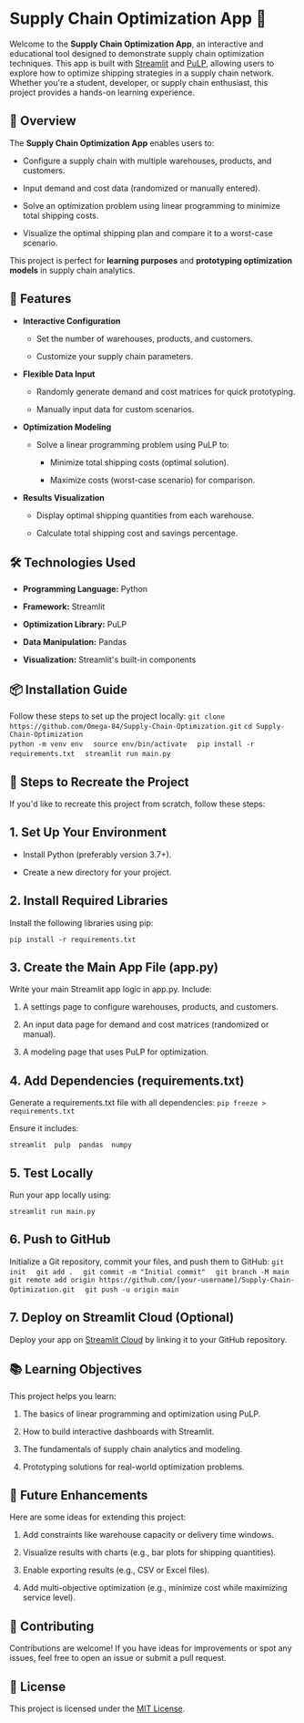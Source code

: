Supply Chain Optimization App 🚚
================================

Welcome to the **Supply Chain Optimization App**, an interactive and educational tool designed to demonstrate supply chain optimization techniques. This app is built with [Streamlit](https://streamlit.io/) and [PuLP](https://coin-or.github.io/pulp/), allowing users to explore how to optimize shipping strategies in a supply chain network. Whether you're a student, developer, or supply chain enthusiast, this project provides a hands-on learning experience.

📖 Overview
-----------

The **Supply Chain Optimization App** enables users to:

*   Configure a supply chain with multiple warehouses, products, and customers.
    
*   Input demand and cost data (randomized or manually entered).
    
*   Solve an optimization problem using linear programming to minimize total shipping costs.
    
*   Visualize the optimal shipping plan and compare it to a worst-case scenario.
    

This project is perfect for **learning purposes** and **prototyping optimization models** in supply chain analytics.

🎯 Features
-----------

*   **Interactive Configuration**
    
    *   Set the number of warehouses, products, and customers.
        
    *   Customize your supply chain parameters.
        
*   **Flexible Data Input**
    
    *   Randomly generate demand and cost matrices for quick prototyping.
        
    *   Manually input data for custom scenarios.
        
*   **Optimization Modeling**
    
    *   Solve a linear programming problem using PuLP to:
        
        *   Minimize total shipping costs (optimal solution).
            
        *   Maximize costs (worst-case scenario) for comparison.
            
*   **Results Visualization**
    
    *   Display optimal shipping quantities from each warehouse.
        
    *   Calculate total shipping cost and savings percentage.
        

🛠️ Technologies Used
---------------------

*   **Programming Language:** Python
    
*   **Framework:** Streamlit
    
*   **Optimization Library:** PuLP
    
*   **Data Manipulation:** Pandas
    
*   **Visualization:** Streamlit's built-in components
    

📦 Installation Guide
---------------------

Follow these steps to set up the project locally:
`git clone https://github.com/Omega-84/Supply-Chain-Optimization.git`
`cd Supply-Chain-Optimization`  
`python -m venv env  `
`source env/bin/activate  `
`pip install -r requirements.txt  `
`streamlit run main.py`

🔄 Steps to Recreate the Project
--------------------------------

If you'd like to recreate this project from scratch, follow these steps:

1\. Set Up Your Environment
---------------------------

*   Install Python (preferably version 3.7+).
    
*   Create a new directory for your project.
    

2\. Install Required Libraries
------------------------------

Install the following libraries using pip:

`pip install -r requirements.txt   `

3\. Create the Main App File (app.py)
-------------------------------------

Write your main Streamlit app logic in app.py. Include:

1.  A settings page to configure warehouses, products, and customers.
    
2.  An input data page for demand and cost matrices (randomized or manual).
    
3.  A modeling page that uses PuLP for optimization.
    

4\. Add Dependencies (requirements.txt)
---------------------------------------

Generate a requirements.txt file with all dependencies:
`pip freeze > requirements.txt`

Ensure it includes:

`streamlit  pulp  pandas  numpy   `

5\. Test Locally
----------------

Run your app locally using:

`streamlit run main.py   `

6\. Push to GitHub
------------------

Initialize a Git repository, commit your files, and push them to GitHub:
`git init  `
`git add .  `
`git commit -m "Initial commit"  `
`git branch -M main  `
`git remote add origin https://github.com/[your-username]/Supply-Chain-Optimization.git  `
`git push -u origin main   `

7\. Deploy on Streamlit Cloud (Optional)
----------------------------------------

Deploy your app on [Streamlit Cloud](https://share.streamlit.io/) by linking it to your GitHub repository.

📚 Learning Objectives
----------------------

This project helps you learn:

1.  The basics of linear programming and optimization using PuLP.
    
2.  How to build interactive dashboards with Streamlit.
    
3.  The fundamentals of supply chain analytics and modeling.
    
4.  Prototyping solutions for real-world optimization problems.
    

🔮 Future Enhancements
----------------------

Here are some ideas for extending this project:

1.  Add constraints like warehouse capacity or delivery time windows.
    
2.  Visualize results with charts (e.g., bar plots for shipping quantities).
    
3.  Enable exporting results (e.g., CSV or Excel files).
    
4.  Add multi-objective optimization (e.g., minimize cost while maximizing service level).
    

🤝 Contributing
---------------

Contributions are welcome! If you have ideas for improvements or spot any issues, feel free to open an issue or submit a pull request.

📜 License
----------

This project is licensed under the [MIT License](https://www.perplexity.ai/search/LICENSE).
